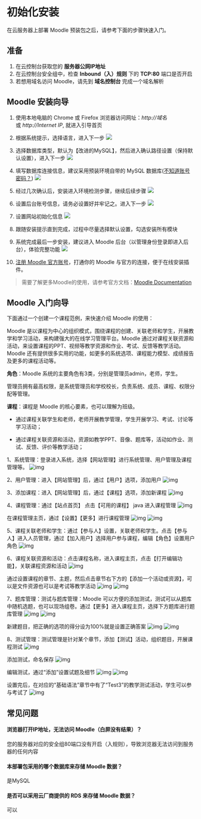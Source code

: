 # 初始化安装

在云服务器上部署 Moodle 预装包之后，请参考下面的步骤快速入门。

## 准备

1. 在云控制台获取您的 **服务器公网IP地址** 
2. 在云控制台安全组中，检查 **Inbound（入）规则** 下的 **TCP:80** 端口是否开启
3. 若想用域名访问 Moodle，请先到 **域名控制台** 完成一个域名解析

## Moodle 安装向导

1. 使用本地电脑的 Chrome 或 Firefox 浏览器访问网址：*http://域名* 或 *http://Internet IP*, 就进入引导首页
2. 根据系统提示，选择语言，进入下一步 
   ![](https://libs.websoft9.com/Websoft9/DocsPicture/zh/moodle/moodle-install001-websoft9.png)

3. 选择数据库类型，默认为【改进的MySQL】，然后进入确认路径设置（保持默认设置），进入下一步 
   ![](https://libs.websoft9.com/Websoft9/DocsPicture/zh/moodle/moodle-install002-websoft9.png)

4. 填写数据库连接信息，建议采用预装环境自带的 MySQL 数据库([不知道账号密码？](/zh/stack-accounts.html#mysql))
   ![](https://libs.websoft9.com/Websoft9/DocsPicture/zh/moodle/moodle-install003-websoft9.png)

5. 经过几次确认后，安装进入环境检测步骤，继续后续步骤 
   ![](https://libs.websoft9.com/Websoft9/DocsPicture/zh/moodle/moodle-install004-websoft9.png)

6. 设置后台账号信息，请务必设置好并牢记之。进入下一步 
   ![](https://libs.websoft9.com/Websoft9/DocsPicture/zh/moodle/moodle-install005-websoft9.png)

7. 设置网站初始化信息 
    ![](https://libs.websoft9.com/Websoft9/DocsPicture/zh/moodle/moodle-install006-websoft9.png)

8. 跟随安装提示直到完成，过程中尽量选择默认设置，勾选安装所有模块

9. 系统完成最后一步安装，建议进入 Moodle 后台（以管理身份登录即进入后台），体验完整功能 
   ![](https://libs.websoft9.com/Websoft9/DocsPicture/zh/moodle/moodle-install007-websoft9.png)

10. [注册 Moodle 官方账号](/zh/solution-more.html#moodle-注册)，打通你的 Moodle 与官方的连接，便于在线安装插件。

> 需要了解更多Moodle的使用，请参考官方文档：[Moodle Documentation](https://docs.moodle.org)

## Moodle 入门向导

下面通过一个创建一个课程范例，来快速介绍 Moodle 的使用：

Moodle 是以课程为中心的组织模式，围绕课程的创建、关联老师和学生，开展教学和学习活动，来构建强大的在线学习管理平台。Moodle 通过对课程关联资源和活动，来设置课程的PPT、视频等教学资源和作业、考试、反馈等教学活动。Moodle 还有提供很多实用的功能，如更多的系统选项、课程能力模型、成绩报告及更多的课程活动等。

**角色**：Moodle 系统的主要角色有3类，分别是管理员admin，老师，学生。

管理员拥有最高权限，是系统管理员和学校校长，负责系统、成员、课程、权限分配等管理。

**课程**：课程是 Moodle 的核心要素，也可以理解为班级。

- 通过课程关联学生和老师，老师开展教学管理，学生开展学习、考试、讨论等学习活动；

- 通过课程关联资源和活动，资源如教学PPT、音像、题库等，活动如作业、测试、反馈、评价等教学活动；

1、系统管理：登录进入系统，选择【网站管理】进行系统管理、用户管理及课程管理等。
   ![img](https://libs.websoft9.com/Websoft9/blog/tmp/moodle/zh/moodle-system-manage-websoft9.png)

2、用户管理：进入【网站管理】后，通过【用户】选项，添加用户
   ![img](https://libs.websoft9.com/Websoft9/blog/tmp/moodle/zh/moodle-user-manage-websoft9.png)
   
3、添加课程：进入【网站管理】后，通过【课程】选项，添加新课程
   ![img](https://libs.websoft9.com/Websoft9/blog/tmp/moodle/zh/moodle-course-manage-websoft9.png)

4、课程管理：通过【站点首页】 点击【可用的课程】 java 进入课程管理
   ![img](https://libs.websoft9.com/Websoft9/blog/tmp/moodle/zh/moodle-course-manage1-websoft9.png)
   
   在课程管理主页，通过【设置】【更多】进行课程管理
   ![img](https://libs.websoft9.com/Websoft9/blog/tmp/moodle/zh/moodle-course-manage2-websoft9.png)
   ![img](https://libs.websoft9.com/Websoft9/blog/tmp/moodle/zh/moodle-course-manage3-websoft9.png)
   
5、课程关联老师和学生：通过【参与人】设置，关联老师和学生。点击【参与人】进入人员管理，通过【加入用户】选择用户参与课程，编辑【角色】设置用户角色
   ![img](https://libs.websoft9.com/Websoft9/blog/tmp/moodle/zh/moodle-course-teacher-student-websoft9.png)
   
6、课程关联资源和活动：点击课程名称，进入课程主页，点击【打开编辑功能】，关联课程资源和活动
   ![img](https://libs.websoft9.com/Websoft9/blog/tmp/moodle/zh/moodle-course-resource-websoft9.png)
   
   通过设置课程的章节、主题，然后点击章节右下方的【添加一个活动或资源】，可以是文件资源也可以是考试等教学活动
   ![img](https://libs.websoft9.com/Websoft9/blog/tmp/moodle/zh/moodle-course-resource1-websoft9.png)
   ![img](https://libs.websoft9.com/Websoft9/blog/tmp/moodle/zh/moodle-course-resource2-websoft9.png)
   
7、题库管理：测试与题库管理：Moodle 可以方便的添加测试，测试可以从题库中随机选题，也可以现场组卷。通过【更多】进入课程主页，选择下方题库进行题库管理
   ![img](https://libs.websoft9.com/Websoft9/blog/tmp/moodle/zh/moodle-course-question-websoft9.png)
   ![img](https://libs.websoft9.com/Websoft9/blog/tmp/moodle/zh/moodle-course-question1-websoft9.png)
   
   新建题目，把正确的选项的得分设为100%就是设置正确答案
   ![img](https://libs.websoft9.com/Websoft9/blog/tmp/moodle/zh/moodle-course-question2-websoft9.png)
   ![img](https://libs.websoft9.com/Websoft9/blog/tmp/moodle/zh/moodle-course-question3-websoft9.png)
   
8、测试管理：测试管理是针对某个章节，添加【测试】活动，组织题目，开展课程测试
   ![img](https://libs.websoft9.com/Websoft9/blog/tmp/moodle/zh/moodle-course-test-websoft9.png)
   
   添加测试，命名保存
   ![img](https://libs.websoft9.com/Websoft9/blog/tmp/moodle/zh/moodle-course-test1-websoft9.png)
   
   编辑测试，通过“添加”设置试题及细节
   ![img](https://libs.websoft9.com/Websoft9/blog/tmp/moodle/zh/moodle-course-test2-websoft9.png)
   ![img](https://libs.websoft9.com/Websoft9/blog/tmp/moodle/zh/moodle-course-test3-websoft9.png)
   
   设置完后，在对应的“基础语法”章节中有了“Test3”的教学测试活动，学生可以参与考试了
   ![img](https://libs.websoft9.com/Websoft9/blog/tmp/moodle/zh/moodle-course-test4-websoft9.png)
   

## 常见问题

#### 浏览器打开IP地址，无法访问 Moodle（白屏没有结果）？

您的服务器对应的安全组80端口没有开启（入规则），导致浏览器无法访问到服务器的任何内容

#### 本部署包采用的哪个数据库来存储 Moodle 数据？

是MySQL

#### 是否可以采用云厂商提供的 RDS 来存储 Moodle 数据？

可以
